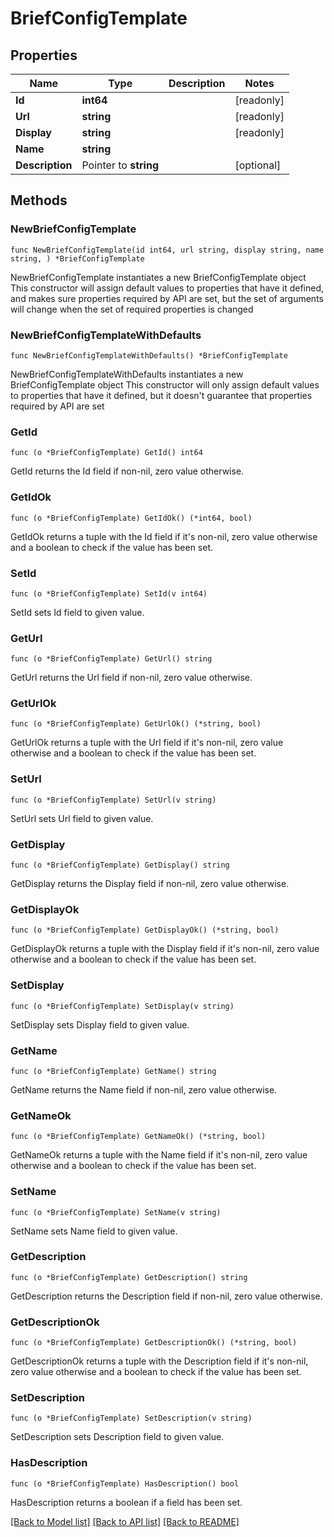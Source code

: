 # BriefConfigTemplate

## Properties

Name | Type | Description | Notes
------------ | ------------- | ------------- | -------------
**Id** | **int64** |  | [readonly] 
**Url** | **string** |  | [readonly] 
**Display** | **string** |  | [readonly] 
**Name** | **string** |  | 
**Description** | Pointer to **string** |  | [optional] 

## Methods

### NewBriefConfigTemplate

`func NewBriefConfigTemplate(id int64, url string, display string, name string, ) *BriefConfigTemplate`

NewBriefConfigTemplate instantiates a new BriefConfigTemplate object
This constructor will assign default values to properties that have it defined,
and makes sure properties required by API are set, but the set of arguments
will change when the set of required properties is changed

### NewBriefConfigTemplateWithDefaults

`func NewBriefConfigTemplateWithDefaults() *BriefConfigTemplate`

NewBriefConfigTemplateWithDefaults instantiates a new BriefConfigTemplate object
This constructor will only assign default values to properties that have it defined,
but it doesn't guarantee that properties required by API are set

### GetId

`func (o *BriefConfigTemplate) GetId() int64`

GetId returns the Id field if non-nil, zero value otherwise.

### GetIdOk

`func (o *BriefConfigTemplate) GetIdOk() (*int64, bool)`

GetIdOk returns a tuple with the Id field if it's non-nil, zero value otherwise
and a boolean to check if the value has been set.

### SetId

`func (o *BriefConfigTemplate) SetId(v int64)`

SetId sets Id field to given value.


### GetUrl

`func (o *BriefConfigTemplate) GetUrl() string`

GetUrl returns the Url field if non-nil, zero value otherwise.

### GetUrlOk

`func (o *BriefConfigTemplate) GetUrlOk() (*string, bool)`

GetUrlOk returns a tuple with the Url field if it's non-nil, zero value otherwise
and a boolean to check if the value has been set.

### SetUrl

`func (o *BriefConfigTemplate) SetUrl(v string)`

SetUrl sets Url field to given value.


### GetDisplay

`func (o *BriefConfigTemplate) GetDisplay() string`

GetDisplay returns the Display field if non-nil, zero value otherwise.

### GetDisplayOk

`func (o *BriefConfigTemplate) GetDisplayOk() (*string, bool)`

GetDisplayOk returns a tuple with the Display field if it's non-nil, zero value otherwise
and a boolean to check if the value has been set.

### SetDisplay

`func (o *BriefConfigTemplate) SetDisplay(v string)`

SetDisplay sets Display field to given value.


### GetName

`func (o *BriefConfigTemplate) GetName() string`

GetName returns the Name field if non-nil, zero value otherwise.

### GetNameOk

`func (o *BriefConfigTemplate) GetNameOk() (*string, bool)`

GetNameOk returns a tuple with the Name field if it's non-nil, zero value otherwise
and a boolean to check if the value has been set.

### SetName

`func (o *BriefConfigTemplate) SetName(v string)`

SetName sets Name field to given value.


### GetDescription

`func (o *BriefConfigTemplate) GetDescription() string`

GetDescription returns the Description field if non-nil, zero value otherwise.

### GetDescriptionOk

`func (o *BriefConfigTemplate) GetDescriptionOk() (*string, bool)`

GetDescriptionOk returns a tuple with the Description field if it's non-nil, zero value otherwise
and a boolean to check if the value has been set.

### SetDescription

`func (o *BriefConfigTemplate) SetDescription(v string)`

SetDescription sets Description field to given value.

### HasDescription

`func (o *BriefConfigTemplate) HasDescription() bool`

HasDescription returns a boolean if a field has been set.


[[Back to Model list]](../README.md#documentation-for-models) [[Back to API list]](../README.md#documentation-for-api-endpoints) [[Back to README]](../README.md)


